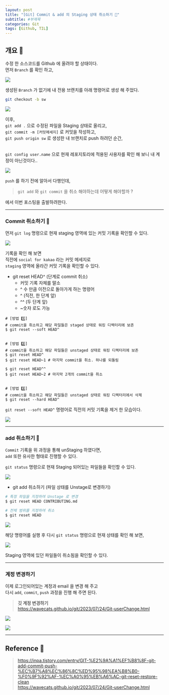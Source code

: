 ```yaml
---
layout: post
title: "[Git] Commit & add 의 Staging 상태 취소하기 🙌"
subtitle: #부제목
categories: Git
tags: [Github, TIL]
---
```


## 개요 🚩

수정 한 소스코드를 Github 에 올려야 할 상태이다.<br>
먼저 `Branch` 를 확인 하고,<br>

![](https://img1.daumcdn.net/thumb/R1280x0/?scode=mtistory2&fname=https%3A%2F%2Fblog.kakaocdn.net%2Fdn%2FAW9uM%2FbtsrxmiJW4a%2FiZnfXVtmdUO94RYN1AugO1%2Fimg.png)

생성된 `Branch` 가 없기에 내 전용 브랜치를 아래 명령어로 생성 해 주었다.

```bash
git checkout -b sw
```

![](https://img1.daumcdn.net/thumb/R1280x0/?scode=mtistory2&fname=https%3A%2F%2Fblog.kakaocdn.net%2Fdn%2FUv5XV%2FbtsrwinzP09%2FUKod0n3j2TbM2exetWeds0%2Fimg.png)

이후,<br>
`git add .` 으로 수정된 파일을 Staging 상태로 올리고,<br>
`git commit -m [커밋메세지]` 로 커밋을 작성하고,<br>
`git push origin sw` 로 생성한 내 브랜치로 push 하려던 순간,<br><Br>

`git config user.name` 으로 현재 레포지토리에 적용된 사용자를 확인 해 보니 내 계정이 아닌것이다..

![](https://img1.daumcdn.net/thumb/R1280x0/?scode=mtistory2&fname=https%3A%2F%2Fblog.kakaocdn.net%2Fdn%2FbrvQyo%2FbtsrCoGA4sQ%2F0iNyy6fN9ls3nPlf5sQGik%2Fimg.png)

`push` 를 하기 전에 알아서 다행인데,

> `git add` 와 `git commit` 을 취소 해야하는데 어떻게 해야할까 ?

에서 이번 포스팅을 출발하려한다.

---

### Commit 취소하기 🐋

먼저 `git log` 명령으로 현재 staging 영역에 있는 커밋 기록을 확인할 수 있다.

![](https://img1.daumcdn.net/thumb/R1280x0/?scode=mtistory2&fname=https%3A%2F%2Fblog.kakaocdn.net%2Fdn%2FsvGkn%2FbtsrBPdEvzd%2FkKcyEdbCoq0lH3sJfgEOQK%2Fimg.png)

기록을 확인 해 보면<br>
직전에 `social for kakao` 라는 커밋 메세지로<br>
`staging` 영역에 올라간 커밋 기록을 확인할 수 있다.

- git reset HEAD^ (단계로 commit 취소)
  - 커밋 기록 자체를 말소
  - ^ 수 만큼 이전으로 돌아가게 하는 명령어
  - ^ (직전, 한 단계 앞)
  - ^^ (두 단계 앞)
  - ~숫자 로도 가능

```
# [방법 1️⃣]
# commit을 취소하고 해당 파일들은 staged 상태로 워킹 디렉터리에 보존
$ git reset --soft HEAD^


# [방법 2️⃣]
# commit을 취소하고 해당 파일들은 unstaged 상태로 워킹 디렉터리에 보존
$ git reset HEAD^
$ git reset HEAD~1 # 마지막 commit을 취소. 하나를 되돌림

$ git reset HEAD^^
$ git reset HEAD~2 # 마지막 2개의 commit을 취소


# [방법 3️⃣]
# commit을 취소하고 해당 파일들은 unstaged 상태로 워킹 디렉터리에서 삭제
$ git reset --hard HEAD^
```

`git reset --soft HEAD^` 명령어로 직전의 커밋 기록을 제거 한 모습이다.

![](https://img1.daumcdn.net/thumb/R1280x0/?scode=mtistory2&fname=https%3A%2F%2Fblog.kakaocdn.net%2Fdn%2FNbv49%2FbtsrDCdk3WI%2FwcyN8Yl8uQiwkb1aC7P0aK%2Fimg.png)

---

### add 취소하기 🐇

`Commit` 기록을 위 과정을 통해 unStaging 하였다면,<br>
`add` 또한 유사한 형태로 진행할 수 있다.<br>

`git status` 명령으로 현재 Staging 되어있는 파일들을 확인할 수 있다.

![](https://img1.daumcdn.net/thumb/R1280x0/?scode=mtistory2&fname=https%3A%2F%2Fblog.kakaocdn.net%2Fdn%2FN318w%2FbtsrCpFztPa%2F7r8orCBklRnJQxEcL8xfak%2Fimg.png)

- git add 취소하기 (파일 상태를 Unstage로 변경하기)

```bash
# 특정 파일을 지정하여 Unstage 로 변경
$ git reset HEAD CONTRIBUTING.md

# 전체 범위를 지정하여 취소
$ git reset HEAD
```

![](https://img1.daumcdn.net/thumb/R1280x0/?scode=mtistory2&fname=https%3A%2F%2Fblog.kakaocdn.net%2Fdn%2FGAEBB%2FbtsrDfWY88D%2FpknM7b4pQ2MDM7f7gse6a0%2Fimg.png)

해당 명령어를 실행 후 다시 `git status` 명령으로 현재 상태를 확인 해 보면,<br>

![](https://img1.daumcdn.net/thumb/R1280x0/?scode=mtistory2&fname=https%3A%2F%2Fblog.kakaocdn.net%2Fdn%2FcUhnJ9%2FbtsrDIdyYt2%2FJCDTVaXO4cPKAjbjfPah80%2Fimg.png)

Staging 영역에 있던 파일들이 취소됨을 확인할 수 있다.

---

### 계정 변경하기

이제 로그인되어있는 계정과 email 을 변경 해 주고<br>
다시 `add`, `commit`, `push` 과정을 진행 해 주면 된다.

> **깃 계정 변경하기**<br> <https://wavecats.github.io/git/2023/07/24/Git-userChange.html>

![](https://img1.daumcdn.net/thumb/R1280x0/?scode=mtistory2&fname=https%3A%2F%2Fblog.kakaocdn.net%2Fdn%2FbRQcC2%2FbtsrvWymi02%2FFBnTD7GaXxUeXVfyENX0zK%2Fimg.png)

![](https://img1.daumcdn.net/thumb/R1280x0/?scode=mtistory2&fname=https%3A%2F%2Fblog.kakaocdn.net%2Fdn%2Fwzf22%2FbtsrCyigdWE%2FsN0ZZG5a6SUkuC4SJZBOn1%2Fimg.png)

---

## Reference 🌊

> <https://inpa.tistory.com/entry/GIT-%E2%9A%A1%EF%B8%8F-git-add-commit-push-%EC%B7%A8%EC%86%8C%ED%95%98%EA%B8%B0-%F0%9F%92%AF-%EC%A0%95%EB%A6%AC-git-reset-restore-clean><br><https://wavecats.github.io/git/2023/07/24/Git-userChange.html>

